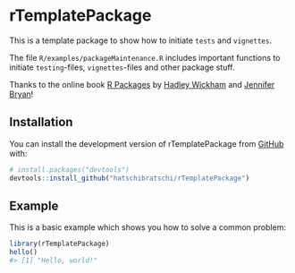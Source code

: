 
<!-- README.md is generated from README.Rmd. Please edit that file -->

# rTemplatePackage

<!-- badges: start -->
<!-- badges: end -->

This is a template package to show how to initiate `tests` and
`vignettes`.

The file `R/examples/packageMaintenance.R` includes important functions
to initiate `testing`-files, `vignettes`-files and other package stuff.

Thanks to the online book [R Packages](https://r-pkgs.org) by [Hadley
Wickham](http://hadley.nz/) and [Jennifer
Bryan](http://jennybryan.org/)!

## Installation

You can install the development version of rTemplatePackage from
[GitHub](https://github.com/) with:

``` r
# install.packages("devtools")
devtools::install_github("hatschibratschi/rTemplatePackage")
```

## Example

This is a basic example which shows you how to solve a common problem:

``` r
library(rTemplatePackage)
hello()
#> [1] "Hello, world!"
```
